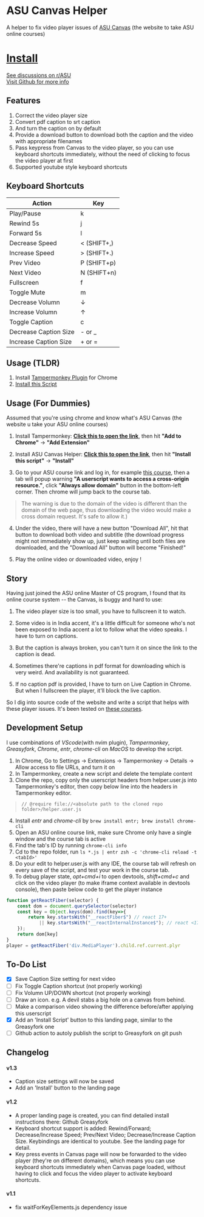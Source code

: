 # ASU Canvas Helper

A helper to fix video player issues of [ASU Canvas](https://asuce.instructure.com/) (the website to take ASU online courses)

# [Install](https://github.com/nendonerd/ASU-Canvas-Helper/raw/main/helper.user.js)

[See discussions on r/ASU](https://www.reddit.com/r/ASU/comments/ukvuai/i_wrote_a_plugin_to_fix_the_damn_canvas/) <br>
[Visit Github for more info](https://github.com/nendonerd/ASU-Canvas-Helper)

## Features
1. Correct the video player size
2. Convert pdf caption to srt caption
3. And turn the caption on by default
4. Provide a download button to download both the caption and the video with appropriate filenames
5. Pass keypress from Canvas to the video player, so you can use keyboard shortcuts immediately, without the need of clicking to focus the video player at first
6. Supported youtube style keyboard shortcuts

## Keyboard Shortcuts
| Action                | Key         |
| --------------------- | ----------- |
| Play/Pause            | k           |
| Rewind 5s             | j           |
| Forward 5s            | l           |
| Decrease Speed        | < (SHIFT+,) |
| Increase Speed        | > (SHIFT+.) |
| Prev Video            | P (SHIFT+p) |
| Next Video            | N (SHIFT+n) |
| Fullscreen            | f           |
| Toggle Mute           | m           |
| Decrease Volumn       | ↓           |
| Increase Volumn       | ↑           |
| Toggle Caption        | c           |
| Decrease Caption Size | - or _      |
| Increase Caption Size | + or =      |

## Usage (TLDR)
1. Install [Tampermonkey Plugin](https://chrome.google.com/webstore/detail/tampermonkey/dhdgffkkebhmkfjojejmpbldmpobfkfo) for Chrome 
2. [Install this Script](https://github.com/nendonerd/ASU-Canvas-Helper/raw/main/helper.user.js)

## Usage (For Dummies)
Assumed that you're using chrome and know what's ASU Canvas (the website u take your ASU online courses)

1. Install Tampermonkey: **[Click this to open the link](https://chrome.google.com/webstore/detail/tampermonkey/dhdgffkkebhmkfjojejmpbldmpobfkfo)**, then hit **"Add to Chrome"** -> **"Add Extension"**

2. Install ASU Canvas Helper: **[Click this to open the link](https://github.com/nendonerd/ASU-Canvas-Helper/raw/main/helper.user.js)**, then hit **"Install this script"** -> **"Install"**

3. Go to your ASU course link and log in, for example [this course](https://asuce.instructure.com/courses/2567/pages/2-dot-3-leftmost-and-rightmost-derivations?module_item_id=126914), then a tab will popup warning **"A userscript wants to access a cross-origin resource."**, click **"Always allow domain"** button in the bottom-left corner. Then chrome will jump back to the course tab. 
> The warning is due to the domain of the video is different than the domain of the web page, thus downloading the video would make a cross domain request. It's safe to allow it.)

4. Under the video, there will have a new button "Download All", hit that button to download both video and subtitle (the download progress might not immediately show up, just keep waiting until both files are downloaded, and the "Download All" button will become "Finished!"

5. Play the online video or downloaded video, enjoy !

## Story
Having just joined the ASU online Master of CS program, I found that its online course system -- the Canvas, is buggy and hard to use:

1. The video player size is too small, you have to fullscreen it to watch.

2. Some video is in India accent, it's a little difficult for someone who's not been exposed to India accent a lot to follow what the video speaks. I have to turn on captions.

3. But the caption is always broken, you can't turn it on since the link to the caption is dead.

4. Sometimes there're captions in pdf format for downloading which is very weird. And availability is not guaranteed.

5. If no caption pdf is provided, I have to turn on Live Caption in Chrome. But when I fullscreen the player, it'll block the live caption.

So I dig into source code of the website and write a script that helps with these player issues. It's been tested on [these courses](https://courses.cpe.asu.edu/browse/mcs).

## Development Setup
I use combinations of *VScode*(with nvim plugin), *Tampermonkey*, *Greasyfork*, *Chrome*, *entr*, *chrome-cli* on *MacOS* to develop the script.

1. In Chrome, Go to Settings -> Extensions -> Tampermonkey -> Details -> Allow access to file URLs, and turn it on
2. In Tampermonkey, create a new script and delete the template content
3. Clone the repo, copy only the userscript headers from helper.user.js into Tampermonkey's editor, then copy below line into the headers in Tampermonkey editor. 
> `// @require file://<absolute path to the cloned repo folder>/helper.user.js`
4. Install *entr* and *chrome-cli* by `brew install entr; brew install chrome-cli`
4. Open an ASU online course link, make sure Chrome only have a single window and the course tab is active
5. Find the tab's ID by running `chrome-cli info`
6. Cd to the repo folder, run `ls *.js | entr zsh -c 'chrome-cli reload -t <tabId>'`
7. Do your edit to helper.user.js with any IDE, the course tab will refresh on every save of the script, and test your work in the course tab.
8. To debug player state, *opt+cmd+i* to open devtools, *shift+cmd+c* and click on the video player (to make iframe context available in devtools console), then paste below code to get the player instance
```js
function getReactFiber(selector) {
    const dom = document.querySelector(selector)
    const key = Object.keys(dom).find(key=>{
        return key.startsWith("__reactFiber$") // react 17+
            || key.startsWith("__reactInternalInstance$"); // react <17
    });
    return dom[key]
}
player = getReactFiber('div.MediaPlayer').child.ref.current.plyr
```

## To-Do List
- [x] Save Caption Size setting for next video
- [ ] Fix Toggle Caption shortcut (not properly working)
- [ ] Fix Volumn UP/DOWN shortcut (not properly working)
- [ ] Draw an icon. e.g. A devil stabs a big hole on a canvas from behind.
- [ ] Make a comparison video showing the difference before/after applying this userscript
- [x] Add an 'Install Script' button to this landing page, similar to the Greasyfork one
- [ ] Github action to autoly publish the script to Greasyfork on git push

## Changelog

#### v1.3
- Caption size settings will now be saved
- Add an 'Install' button to the landing page

#### v1.2
- A proper landing page is created, you can find detailed install instructions there: Github Greasyfork
- Keyboard shortcut support is added: Rewind/Forward; Decrease/Increase Speed; Prev/Next Video; Decrease/Increase Caption Size. Keybindings are identical to youtube. See the landing page for detail.
- Key press events in Canvas page will now be forwarded to the video player (they're on different domains), which means you can use keyboard shortcuts immediately when Canvas page loaded, without having to click and focus the video player to activate keyboard shortcuts.

#### v1.1
- fix waitForKeyElements.js dependency issue